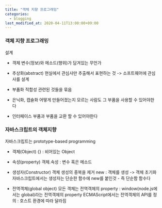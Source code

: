 ```yaml
---
title: "객체 지향 프로그래밍"
categories: 
  - blogging
last_modified_at: 2020-04-11T13:00:00+09:00
---
```

### 객체 지향 프로그래밍
설계

* 객체
변수(정보)와 메소드(행위)가 담겨있는 무언가

* 추상화(abstract)
현실에서 관심사만 추출해서 표현하는 것 -> 소프트웨어에 관심사를 설계

* 부품화
적합성
관련된 것들을 묶음

* 은닉화, 캡슐화
어떻게 만들어졌는지 모르는 사람도 그 부품을 사용할 수 있어야한다

* 인터페이스
부품과 부품을 교환 할 수 있어야한다


### 자바스크립트의 객체지향
자바스크립트는 prototype-based programming

* 객체(Object)
{} : 비어있는 Object

* 속성(property)
객체.속성 : 변수 혹은 메소드

* 생성자(Constructor)
객체 생성의 중복을 제거
new : 객체를 생성 -> 객체 초기화
자바스크립트에서는 생성자는 단순한 함수에 new를 붙인것 - 즉 단순함 함수다

* 전역객체(global object)
모든 객체는 전역객체의 property : window(node.js에서는 global)라는 전역객체의 property
ECMAScript에서는 전역객체의 API를 정의 : 호스트 환경에 따라 달라짐
